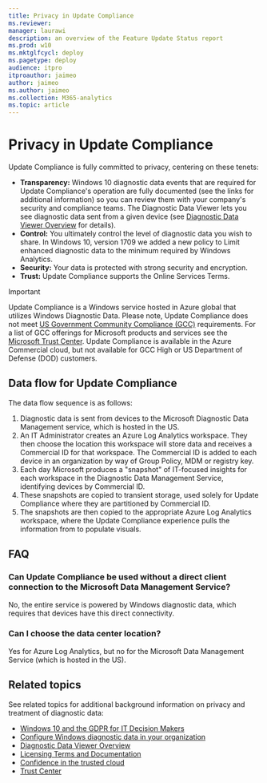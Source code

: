 ```yaml
---
title: Privacy in Update Compliance
ms.reviewer: 
manager: laurawi
description: an overview of the Feature Update Status report
ms.prod: w10
ms.mktglfcycl: deploy
ms.pagetype: deploy
audience: itpro
itproauthor: jaimeo
author: jaimeo
ms.author: jaimeo
ms.collection: M365-analytics
ms.topic: article
---
```


# Privacy in Update Compliance

Update Compliance is fully committed to privacy, centering on these tenets:

- **Transparency:** Windows 10 diagnostic data events that are required for Update Compliance's operation are fully documented (see the links for additional information) so you can review them with your company's security and compliance teams. The Diagnostic Data Viewer lets you see diagnostic data sent from a given device (see [Diagnostic Data Viewer Overview](/windows/configuration/diagnostic-data-viewer-overview) for details).
- **Control:** You ultimately control the level of diagnostic data you wish to share. In Windows 10, version 1709 we added a new policy to Limit enhanced diagnostic data to the minimum required by Windows Analytics.
- **Security:** Your data is protected with strong security and encryption.
- **Trust:** Update Compliance supports the Online Services Terms.

> [!IMPORTANT]
> Update Compliance is a Windows service hosted in Azure global that utilizes Windows Diagnostic Data.  Please note, Update Compliance does not meet [US Government Community Compliance (GCC)](https://docs.microsoft.com/en-us/office365/servicedescriptions/office-365-platform-service-description/office-365-us-government/gcc#us-government-community-compliance) requirements.  For a list of GCC offerings for Microsoft products and services see the [Microsoft Trust Center](https://docs.microsoft.com/en-us/compliance/regulatory/offering-home?view=o365-worldwide).  Update Compliance is available in the Azure Commercial cloud, but not available for GCC High or US Department of Defense (DOD) customers. 

## Data flow for Update Compliance

The data flow sequence is as follows:

1. Diagnostic data is sent from devices to the Microsoft Diagnostic Data Management service, which is hosted in the US.
2. An IT Administrator creates an Azure Log Analytics workspace. They then choose the location this workspace will store data and receives a Commercial ID for that workspace. The Commercial ID is added to each device in an organization by way of Group Policy, MDM or registry key.
3. Each day Microsoft produces a "snapshot" of IT-focused insights for each workspace in the Diagnostic Data Management Service, identifying devices by Commercial ID.
4. These snapshots are copied to transient storage, used solely for Update Compliance where they are partitioned by Commercial ID.
5. The snapshots are then copied to the appropriate Azure Log Analytics workspace, where the Update Compliance experience pulls the information from to populate visuals.

## FAQ

### Can Update Compliance be used without a direct client connection to the Microsoft Data Management Service?

No, the entire service is powered by Windows diagnostic data, which requires that devices have this direct connectivity.

### Can I choose the data center location?

Yes for Azure Log Analytics, but no for the Microsoft Data Management Service (which is hosted in the US).

## Related topics

See related topics for additional background information on privacy and treatment of diagnostic data:

- [Windows 10 and the GDPR for IT Decision Makers](/windows/privacy/gdpr-it-guidance)
- [Configure Windows diagnostic data in your organization](/windows/configuration/configure-windows-diagnostic-data-in-your-organization)
- [Diagnostic Data Viewer Overview](/windows/configuration/diagnostic-data-viewer-overview)
- [Licensing Terms and Documentation](https://www.microsoftvolumelicensing.com/DocumentSearch.aspx?Mode=3&DocumentTypeId=31)
- [Confidence in the trusted cloud](https://azure.microsoft.com/support/trust-center/)
- [Trust Center](https://www.microsoft.com/trustcenter)
